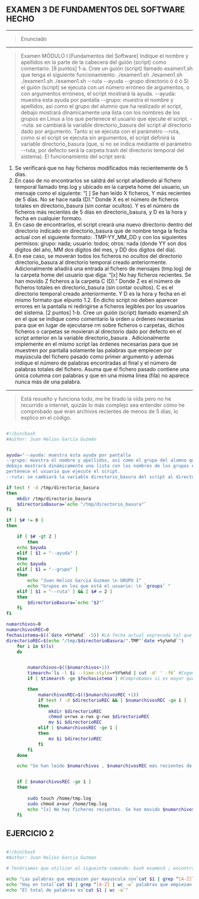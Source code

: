 ## EXAMEN 3 DE FUNDAMENTOS DEL SOFTWARE HECHO
- - -
> Enunciado
- - - 
> Examen MÓDULO I
[Fundamentos del Software]
Indique el nombre y apellidos en la parte de la cabecera del guión (script) como comentario.
[8 puntos] 1-a. Cree un guión (script) llamado examen1.sh que tenga el siguiente
funcionamiento:
./examen1.sh
./examen1.sh
./examen1.sh
./examen1.sh
--ruta
--ayuda
--grupo
directorio
ó
ó
ó
Si el guión (script) se ejecuta con un número erróneo de argumentos, o con argumentos erróneos, el
script mostrará la ayuda.
--ayuda: muestra esta ayuda por pantalla
--grupo: muestra el nombre y apellidos, así como el grupo del alumno que ha realizado el script,
debajo mostrará dinámicamente una lista con los nombres de los grupos en Linux a los que
pertenece el usuario que ejecute el script.
--ruta: se cambiará la variable directorio_basura del script al directorio dado por argumento.
Tanto si se ejecuta con el parámetro --ruta, como si el script se ejecuta sin argumentos, el script
definirá la variable directorio_basura (que, si no se indica mediante el parámetro --ruta, por
defecto será la carpeta trash del directorio temporal del sistema).
El funcionamiento del script será:
1. Se verificará que no hay ficheros modificados más recientemente de 5 días.
2. En caso de no encontrarlos se saldrá del script añadiendo al fichero temporal llamado
tmp.log y ubicado en la carpeta home del usuario, un mensaje como el siguiente:
“[ ] Se han leído X ficheros, Y más recientes de 5 días. No se hace nada (D).”
Donde X es el número de ficheros totales en directorio_basura (sin contar ocultos). Y es el
número de ficheros más recientes de 5 días en directorio_basura, y D es la hora y fecha en
cualquier formato.
3. En caso de encontrarlos, el script creará una nuevo directorio dentro del directorio indicado
en directorio_basura que de nombre tenga la fecha actual con el siguiente formato:
.TMP-YY_MM_DD
y con los siguientes permisos: grupo: nada; usuario: todos; otros: nada
(donde YY son dos dígitos del año, MM dos dígitos del mes, y DD dos dígitos del día).
4. En ese caso, se moverán todos los ficheros no ocultos del directorio directorio_basura al
directorio temporal creado anteriormente.
Adicionalmente añadirá una entrada al fichero de mensajes (tmp.log) de la carpeta home del
usuario que diga:
“[x] No hay ficheros recientes. Se han movido Z ficheros a la carpeta C (D).”
Donde Z es el número de ficheros totales en directorio_basura (sin contar ocultos). C es el
directorio temporal creado anteriormente. Y D es la hora y fecha en el mismo formato que elpunto 1.2.
En dicho script no deben aparecer errores en la pantalla ni redirigirse a ficheros legibles por los
usuarios del sistema.
[2 puntos] 1-b. Cree un guión (script) llamado examen2.sh en el que se indique
como comentario la orden u órdenes necesarias para que en lugar de ejecutarse rm
sobre ficheros o carpetas, dichos ficheros o carpetas se movieran al directorio dado
por defecto en el script anterior en la variable directorio_basura .
Adicionalmente implemente en el mismo script las órdenes necesarias para que se
muestren por pantalla solamente las palabras que empiecen por mayúscula del fichero
pasado como primer argumento y además indique el número de palabras encontradas
al final y el número de palabras totales del fichero.
Asuma que el fichero pasado contiene una única columna con palabras y que en una
misma línea (fila) no aparece nunca más de una palabra.


- - -
> Está resuelto y funciona todo, me he tirado la vida pero no he recurrido a internet, quizás lo más complejo sea entender cómo he comprobado que eran archivos recientes de menos de 5 días, lo explico en el código.

```bash 

#!/bin/bash
#Author: Juan Helios García Guzmán


ayuda="--ayuda: muestra esta ayuda por pantalla
--grupo: muestra el nombre y apellidos, así como el grupo del alumno que ha realizado el script,
debajo mostrará dinámicamente una lista con los nombres de los grupos en Linux a los que
pertenece el usuario que ejecute el script.
--ruta: se cambiará la variable directorio_basura del script al directorio dado por argumento."

if test ! -d /tmp/directorio_basura
then
	mkdir /tmp/directorio_basura
	$directorioBasura=`echo "/tmp/directorio_basura"`
fi

if [ $# != 0 ]
then

	if [ $# -gt 2 ]
		then
	echo $ayuda
	elif [ $1 = "--ayuda" ]
	then
	echo $ayuda
	elif [ $1 = "--grupo" ]
	then
		echo "Juan Helios Garcia Guzman \n GRUPO 1"
		echo "Grupos en los que está el usuario: \n `groups` "
	elif [ $1 = "--ruta" ] && [ $# = 2 ]
	then
		$directorioBasura=`echo "$2"`
	fi
fi

numarchivos=0
numarchivosREC=0
fechasistema=$((`date +%Y%m%d` -5)) #LA fecha actual expresada tal que mmdd si le restamos 5 es 5 días #menos
directorioREC=$(echo "/tmp/$directorioBasura/".TMP"`date +%y%m%d`")
	for i in $(ls) 
	do	


		numarchivos=$(($numarchivos+1))
		timearch=`ls -l $i --time-style=+%Y%m%d | cut -d' ' -f6` #Cogemos el campo del tiempo de #cada archivo de la lista
		if [ $timearch -ge $fechasistema ] #Comprobamos si es mayor que la fecha del sisteam -5 en ese caso será más reciente que 5 días.

		then 
			numarchivosREC=$(($numarchivosREC +1))
			if test ! -d $directorioREC && [ $numarchivosREC -ge 1 ] 
			then
				mkdir $directorioREC
				chmod u+rwx a-rwx g-rwx $directorioREC
				mv $i $directorioREC
			elif [ $numarchivosREC -ge 1 ]
			then
				mv $i $directorioREC
			fi
		fi
	done

	echo "Se han leído $numarchivos , $numarchivosREC más recientes de 5 días. (`date +%Y%m%d`) "


	if [ $numarchivosREC -ge 1 ]
	then	
		
		sudo touch /home/tmp.log
		sudo chmod a+xwr /home/tmp.log
		echo "[x] No hay ficheros recientes. Se han movido $numarchivosREC a la carpeta $directorioREC (`date +%Y%m%d`)" >> /home/tmp.log
	fi
```
## EJERCICIO 2
```bash

#!/bin/bash
#Author: Juan Helios Garcia Guzman

# Tendriamos que utilizar el sigueinte comando: bash examen3 ; encontrandonos en el directorio o archivo que queremos borrar

echo "Las palabras que empiezan por mayuscula son`cat $1 | grep ^[A-Z]` "
echo "Hay en total`cat $1 | grep ^[A-Z] | wc -w` palabras que empiezan por mayuscula"
echo "El total de palabras es`cat $1 | wc -w`"
```

		


